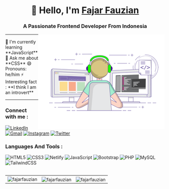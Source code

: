  <h1 align="center">
          👋 Hello, I'm
          <a href="https://www.instagram.com/zfosix/">
               Fajar Fauzian
          </a>
          <h3 align="center">A Passionate Frontend Developer From Indonesia</h3>
     </h1>
 <img align="right" alt="Coding" width="400"
          src="https://raw.githubusercontent.com/devSouvik/devSouvik/master/gif3.gif">

 <hr>
     🌱 I'm currently learning **JavaScript**
     💬 Ask me about **CSS**
     😄 Pronouns: he/him
     ⚡ Interesting fact : **I think I am an introvert**     
<hr>

<div align="left">
    <h3>Connect with me :</h3>
    <a href="https://www.linkedin.com/in/fajar-fauzian-153220277/"
    ><img
      alt="LinkedIn"
      src="https://img.shields.io/badge/linkedin-%230077B5.svg?style=for-the-badge&logo=linkedin&logoColor=white"
  /></a>
  <a href="mailto:fajarfauzian53@gmail.com"
    ><img
      alt="Gmail"
      src="https://img.shields.io/badge/Gmail-D14836?style=for-the-badge&logo=gmail&logoColor=white"
  /></a>
  <a href="https://www.instagram.com/zfosix/"
    ><img
      alt="Instagram"
      src="https://img.shields.io/badge/Instagram-E4405F?style=for-the-badge&logo=instagram&logoColor=white"
  /></a>
  <a href="https://twitter.com/justtzyn_"
    ><img
      alt="Twitter"
      src="https://img.shields.io/badge/Twitter-2CA5E0?style=for-the-badge&logo=twitter&logoColor=white"
  /></a>
  </div>  
  </p>

  <h3 align="left">Languages And Tools :</h3>

  <div align="left">
    <img
    alt="HTML5"
    src="https://img.shields.io/badge/html5-%23E34F26.svg?style=for-the-badge&logo=html5&logoColor=white"
  />
  <img
    alt="CSS3"
    src="https://img.shields.io/badge/css3-%231572B6.svg?style=for-the-badge&logo=css3&logoColor=white"
  />
  <img
    alt="Netlify"
    src="https://img.shields.io/badge/Netlify-00C7B7?style=for-the-badge&logo=netlify&logoColor=white"
  />
  <img
  alt="JavaScript"
  src="https://img.shields.io/badge/javascript-%23323330.svg?style=for-the-badge&logo=javascript&logoColor=%23F7DF1E"
  />
  <img
  alt="Bootstrap"
  src="https://img.shields.io/badge/bootstrap-%23563D7C.svg?style=for-the-badge&logo=bootstrap&logoColor=white"
  />
  <img
  alt="PHP"
  src="https://img.shields.io/badge/php-%23777BB4.svg?style=for-the-badge&logo=php&logoColor=white"
  />
  <img
  alt="MySQL"
  src="https://img.shields.io/badge/mysql-%2300f.svg?style=for-the-badge&logo=mysql&logoColor=white"
/>
  <img
    alt="TailwindCSS"
    src="https://img.shields.io/badge/Tailwind_CSS-38B2AC?style=for-the-badge&logo=tailwind-css&logoColor=white"
  />
  </div>
  <br>

<table align="left">
          <tr>
               <td>
                    <img align="left"
                         src="https://github-readme-stats.vercel.app/api/top-langs?username=fajarfauzian&show_icons=true&locale=en&layout=compact&theme=tokyonight"
                         alt="fajarfauzian" />
               </td>
               <td>
                    <img align="center"
                         src="https://github-readme-stats.vercel.app/api?username=fajarfauzian&show_icons=true&locale=en&theme=tokyonight"
                         alt="fajarfauzian" />
               </td>
               <td>
                    <img align="center"
                         src="https://github-readme-streak-stats.herokuapp.com/?user=fajarfauzian&theme=tokyonight"
                         alt="fajarfauzian" />
               </td>
          </tr>
     </table>
  

